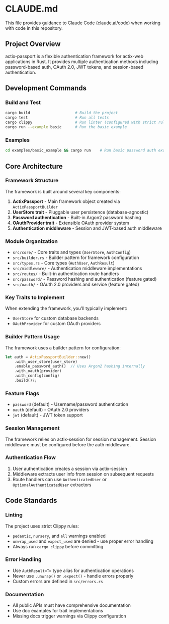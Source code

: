 # CLAUDE.md

This file provides guidance to Claude Code (claude.ai/code) when working with code in this repository.

## Project Overview

actix-passport is a flexible authentication framework for actix-web applications in Rust. It provides multiple authentication methods including password-based auth, OAuth 2.0, JWT tokens, and session-based authentication.

## Development Commands

### Build and Test
```bash
cargo build                    # Build the project
cargo test                     # Run all tests
cargo clippy                   # Run linter (configured with strict rules)
cargo run --example basic      # Run the basic example
```

### Examples
```bash
cd examples/basic_example && cargo run    # Run basic password auth example
```

## Core Architecture

### Framework Structure
The framework is built around several key components:

1. **ActixPassport** - Main framework object created via `ActixPassportBuilder`
2. **UserStore trait** - Pluggable user persistence (database-agnostic)
3. **Password authentication** - Built-in Argon2 password hashing
4. **OAuthProvider trait** - Extensible OAuth provider system
5. **Authentication middleware** - Session and JWT-based auth middleware

### Module Organization
- `src/core/` - Core traits and types (`UserStore`, `AuthConfig`)
- `src/builder.rs` - Builder pattern for framework configuration
- `src/types.rs` - Core types (`AuthUser`, `AuthResult`)
- `src/middleware/` - Authentication middleware implementations
- `src/routes/` - Built-in authentication route handlers
- `src/password/` - Password hashing and authentication (feature gated)
- `src/oauth/` - OAuth 2.0 providers and service (feature gated)

### Key Traits to Implement
When extending the framework, you'll typically implement:
- `UserStore` for custom database backends
- `OAuthProvider` for custom OAuth providers

### Builder Pattern Usage
The framework uses a builder pattern for configuration:
```rust
let auth = ActixPassportBuilder::new()
    .with_user_store(user_store)
    .enable_password_auth()  // Uses Argon2 hashing internally
    .with_oauth(provider)
    .with_config(config)
    .build()?;
```

### Feature Flags
- `password` (default) - Username/password authentication
- `oauth` (default) - OAuth 2.0 providers  
- `jwt` (default) - JWT token support

### Session Management
The framework relies on actix-session for session management. Session middleware must be configured before the auth middleware.

### Authentication Flow
1. User authentication creates a session via actix-session
2. Middleware extracts user info from session on subsequent requests
3. Route handlers can use `AuthenticatedUser` or `OptionalAuthenticatedUser` extractors

## Code Standards

### Linting
The project uses strict Clippy rules:
- `pedantic`, `nursery`, and `all` warnings enabled
- `unwrap_used` and `expect_used` are denied - use proper error handling
- Always run `cargo clippy` before committing

### Error Handling
- Use `AuthResult<T>` type alias for authentication operations
- Never use `.unwrap()` or `.expect()` - handle errors properly
- Custom errors are defined in `src/errors.rs`

### Documentation
- All public APIs must have comprehensive documentation
- Use doc examples for trait implementations
- Missing docs trigger warnings via Clippy configuration